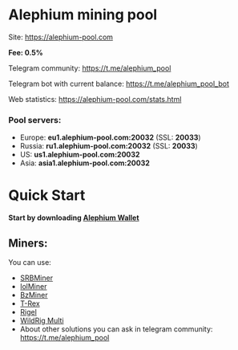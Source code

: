 # Alephium mining pool

Site: https://alephium-pool.com

**Fee: 0.5%**

Telegram community: https://t.me/alephium_pool

Telegram bot with current balance: https://t.me/alephium_pool_bot

Web statistics: https://alephium-pool.com/stats.html

### Pool servers:

- Europe: **eu1.alephium-pool.com:20032** (SSL: **20033**)
- Russia: **ru1.alephium-pool.com:20032** (SSL: **20033**)
- US: **us1.alephium-pool.com:20032**
- Asia: **asia1.alephium-pool.com:20032**

# Quick Start

**Start by downloading [Alephium Wallet](https://github.com/alephium/alephium-wallet/releases)**

## Miners:

You can use:

- [SRBMiner](https://github.com/doktor83/SRBMiner-Multi/releases)
- [lolMiner](https://github.com/Lolliedieb/lolMiner-releases/releases)
- [BzMiner](https://github.com/bzminer/bzminer/releases)
- [T-Rex](https://github.com/trexminer/T-Rex/releases)
- [Rigel](https://github.com/rigelminer/rigel/releases)
- [WildRig Multi](https://github.com/andru-kun/wildrig-multi/releases)
- About other solutions you can ask in telegram community: https://t.me/alephium_pool
